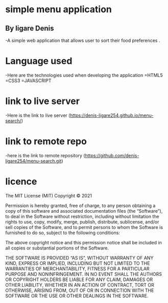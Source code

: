 # simple menu application 
## By ligare Denis
-A simple web application that allows user to sort their food preferences .

# Language used
-Here are the technologies used when developing the application
  =HTML5
  =CSS3
  =JAVASCRIPT

# link to live server
-Here is the link to live server
(https://denis-ligare254.github.io/menu-search/)
# link to remote repo
-here is the link to remote repository
 (https://github.com/denis-ligare254/menu-search.git)


# licence
The MIT License (MIT)
Copyright © 2021 <denis Ligare>

Permission is hereby granted, free of charge, to any person obtaining a copy of this software and associated documentation files (the “Software”), to deal in the Software without restriction, including without limitation the rights to use, copy, modify, merge, publish, distribute, sublicense, and/or sell copies of the Software, and to permit persons to whom the Software is furnished to do so, subject to the following conditions:

The above copyright notice and this permission notice shall be included in all copies or substantial portions of the Software.

THE SOFTWARE IS PROVIDED “AS IS”, WITHOUT WARRANTY OF ANY KIND, EXPRESS OR IMPLIED, INCLUDING BUT NOT LIMITED TO THE WARRANTIES OF MERCHANTABILITY, FITNESS FOR A PARTICULAR PURPOSE AND NONINFRINGEMENT. IN NO EVENT SHALL THE AUTHORS OR COPYRIGHT HOLDERS BE LIABLE FOR ANY CLAIM, DAMAGES OR OTHER LIABILITY, WHETHER IN AN ACTION OF CONTRACT, TORT OR OTHERWISE, ARISING FROM, OUT OF OR IN CONNECTION WITH THE SOFTWARE OR THE USE OR OTHER DEALINGS IN THE SOFTWARE.